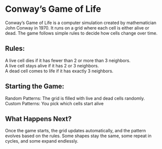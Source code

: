 # Conway’s Game of Life
Conway’s Game of Life is a computer simulation created by mathematician John Conway in 1970. It runs on a grid where each cell is either alive or dead. The game follows simple rules to decide how cells change over time.
## Rules:
A live cell dies if it has fewer than 2 or more than 3 neighbors.<br />
A live cell stays alive if it has 2 or 3 neighbors.<br />
A dead cell comes to life if it has exactly 3 neighbors.<br />
## Starting the Game:
Random Patterns: The grid is filled with live and dead cells randomly.
Custom Patterns: You pick which cells start alive<br />
## What Happens Next?
Once the game starts, the grid updates automatically, and the pattern evolves based on the rules. Some shapes stay the same, some repeat in cycles, and some expand endlessly.
